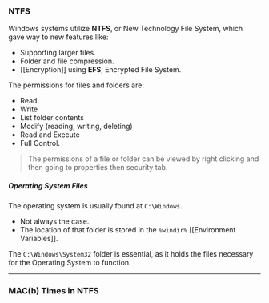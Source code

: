 ### NTFS

Windows systems utilize **NTFS**, or New Technology File System, which gave way to new features like:
- Supporting larger files.
- Folder and file compression.
- [[Encryption]] using **EFS**, Encrypted File System.

The permissions for files and folders are:
- Read
- Write
- List folder contents
- Modify (reading, writing, deleting)
- Read and Execute
- Full Control.

> The permissions of  a file or folder can be viewed by right clicking and then going to properties then security tab.

##### Operating System Files

The operating system is usually found at `C:\Windows`.
- Not always the case.
- The location of that folder is stored in the `%windir%` [[Environment Variables]].

The `C:\Windows\System32` folder is essential, as it holds the files necessary for the Operating System to function.

---
### MAC(b) Times in NTFS

